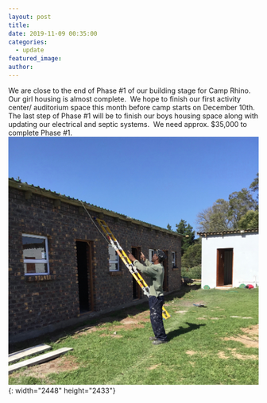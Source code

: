 ```yaml
---
layout: post
title:
date: 2019-11-09 00:35:00
categories:
  - update
featured_image:
author:
---
```


We are close to the end of Phase \#1 of our building stage for Camp Rhino.&nbsp; Our girl housing is almost complete.&nbsp; We hope to finish our first activity center/ auditorium space this month before camp starts on December 10th.&nbsp; The last step of Phase \#1 will be to finish our boys housing space along with updating our electrical and septic systems.&nbsp; We need approx. $35,000 to complete Phase \#1.&nbsp;![](/uploads/img-0408.jpg){: width="2448" height="2433"}&nbsp;